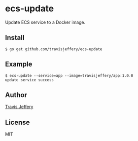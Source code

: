 # ecs-update

Update ECS service to a Docker image.

## Install

```
$ go get github.com/travisjeffery/ecs-update
```

## Example

```
$ ecs-update --service=app --image=travisjeffery/app:1.0.0
update service success
```

## Author

[Travis Jeffery](http://twitter.com/travisjeffery)

## License

MIT
